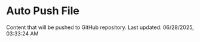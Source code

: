 # Auto Push File

Content that will be pushed to GitHub repository.
Last updated: 06/28/2025, 03:33:24 AM